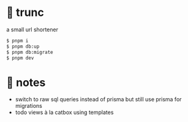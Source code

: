 # 🔗 trunc

a small url shortener

```bash
$ pnpm i
$ pnpm db:up
$ pnpm db:migrate
$ pnpm dev
```

# 📝 notes

- switch to raw sql queries instead of prisma but still use prisma for migrations
- todo views à la catbox using templates
